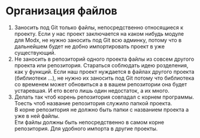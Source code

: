 # Организация файлов  

1. Заносить под Git только файлы, непосредственно относящиеся к проекту. Если у нас проект заключается на каком нибудь модуле для Modx, не нужно заносить под Git всю админку, потому что в дальнейшем будет не добно импортировать проект в уже существующий.  
2. Не заносить в репозиторий одного проекта файлы из совсем другого проекта или репозитория. Стараться соблюдать идею розделения, как у функций. Если наш проект нуждается в файлах другого проекта (библиотеки ...), не нужно их заносить под Git потому что библиотека со временем может обновиться а в вашем репозитории она будет устаревшая. И ето всего лишь один недостаток, а их много.
3. Делать так чтоб корень репозитория совпадал с корнем программы. Тоесть чтоб название репозитория служило папкой проекта.  
В корне репозитория не должно быть папки с названием проекта а уже в ней файлы.  
Ети файлы должны быть непосредственно в самом корне репозитория. Для удобного импорта в другие проекты.
